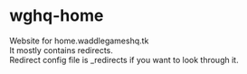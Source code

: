 # wghq-home <br>
Website for home.waddlegameshq.tk <br>
It mostly contains redirects. <br>
Redirect config file is _redirects if you want to look through it. <br>
